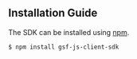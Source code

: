 ## Installation Guide
The SDK can be installed using [npm].

    $ npm install gsf-js-client-sdk

[npm]:http://npmjs.com
